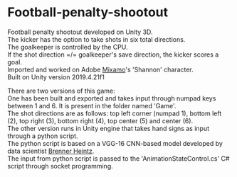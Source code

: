 # Football-penalty-shootout
Football penalty shootout developed on Unity 3D. <br>
The kicker has the option to take shots in six total directions. <br>
The goalkeeper is controlled by the CPU. <br>
If the shot direction =/= goalkeeper's save direction, the kicker scores a goal. <br>
Imported and worked on Adobe <a href="www.mixamo.com" target="_blank">Mixamo</a>'s 'Shannon' character. <br>
Built on Unity version 2019.4.21f1 <br>

There are two versions of this game: <br>
One has been built and exported and takes input through numpad keys between 1 and 6. It is present in the folder named 'Game'.<br>
The shot directions are as follows: top left corner (numpad 1), bottom left (2), top right (3), bottom right (4), top center (5) and center (6).
<br>
The other version runs in Unity engine that takes hand signs as input through a python script. <br>
The python script is based on a VGG-16 CNN-based model developed by data scientist <a href="https://medium.com/@brenner.heintz" target="_blank">Brenner Heintz</a>.<br>
The input from python script is passed to the 'AnimationStateControl.cs' C# script through socket programming.<br>
